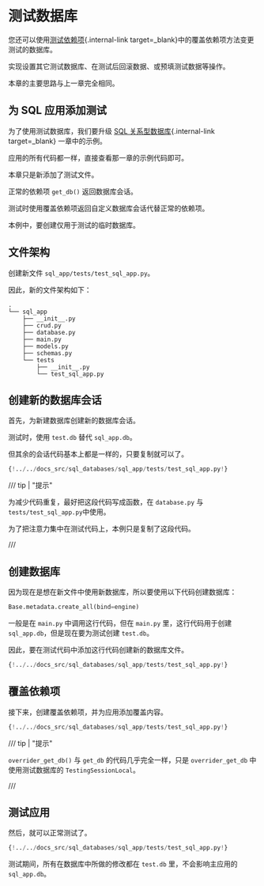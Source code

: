 # 测试数据库

您还可以使用[测试依赖项](testing-dependencies.md){.internal-link target=_blank}中的覆盖依赖项方法变更测试的数据库。

实现设置其它测试数据库、在测试后回滚数据、或预填测试数据等操作。

本章的主要思路与上一章完全相同。

## 为 SQL 应用添加测试

为了使用测试数据库，我们要升级 [SQL 关系型数据库](../tutorial/sql-databases.md){.internal-link target=_blank} 一章中的示例。

应用的所有代码都一样，直接查看那一章的示例代码即可。

本章只是新添加了测试文件。

正常的依赖项 `get_db()` 返回数据库会话。

测试时使用覆盖依赖项返回自定义数据库会话代替正常的依赖项。

本例中，要创建仅用于测试的临时数据库。

## 文件架构

创建新文件 `sql_app/tests/test_sql_app.py`。

因此，新的文件架构如下：

``` hl_lines="9-11"
.
└── sql_app
    ├── __init__.py
    ├── crud.py
    ├── database.py
    ├── main.py
    ├── models.py
    ├── schemas.py
    └── tests
        ├── __init__.py
        └── test_sql_app.py
```

## 创建新的数据库会话

首先，为新建数据库创建新的数据库会话。

测试时，使用 `test.db` 替代 `sql_app.db`。

但其余的会话代码基本上都是一样的，只要复制就可以了。

```Python hl_lines="8-13"
{!../../docs_src/sql_databases/sql_app/tests/test_sql_app.py!}
```

/// tip | "提示"

为减少代码重复，最好把这段代码写成函数，在 `database.py` 与 `tests/test_sql_app.py`中使用。

为了把注意力集中在测试代码上，本例只是复制了这段代码。

///

## 创建数据库

因为现在是想在新文件中使用新数据库，所以要使用以下代码创建数据库：

```Python
Base.metadata.create_all(bind=engine)
```

一般是在 `main.py` 中调用这行代码，但在 `main.py` 里，这行代码用于创建 `sql_app.db`，但是现在要为测试创建 `test.db`。

因此，要在测试代码中添加这行代码创建新的数据库文件。

```Python hl_lines="16"
{!../../docs_src/sql_databases/sql_app/tests/test_sql_app.py!}
```

## 覆盖依赖项

接下来，创建覆盖依赖项，并为应用添加覆盖内容。

```Python hl_lines="19-24  27"
{!../../docs_src/sql_databases/sql_app/tests/test_sql_app.py!}
```

/// tip | "提示"

`overrider_get_db()` 与 `get_db` 的代码几乎完全一样，只是 `overrider_get_db` 中使用测试数据库的 `TestingSessionLocal`。

///

## 测试应用

然后，就可以正常测试了。

```Python hl_lines="32-47"
{!../../docs_src/sql_databases/sql_app/tests/test_sql_app.py!}
```

测试期间，所有在数据库中所做的修改都在 `test.db` 里，不会影响主应用的 `sql_app.db`。
